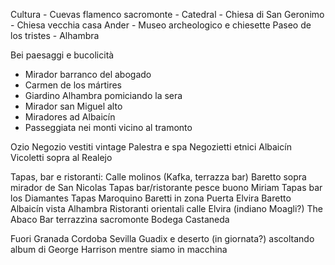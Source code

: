  
Cultura 
	  - Cuevas flamenco sacromonte 
	  - Catedral 
	  - Chiesa di San Geronimo
	  - Chiesa vecchia casa Ander
	  - Museo archeologico e chiesette Paseo de los tristes
	  - Alhambra 

Bei paesaggi e bucolicità
- Mirador barranco del abogado
- Carmen de los mártires 
- Giardino Alhambra pomiciando la sera
- Mirador san Miguel alto
- Miradores ad Albaicín 
- Passeggiata nei monti vicino al tramonto

Ozio
Negozio vestiti vintage
Palestra e spa
Negozietti etnici Albaicín 
Vicoletti sopra al Realejo

Tapas, bar e ristoranti:
Calle molinos (Kafka, terrazza bar)
Baretto sopra mirador de San Nicolas
Tapas bar/ristorante pesce buono Miriam
Tapas bar los Diamantes
Tapas Maroquino 
Baretti in zona Puerta Elvira
Baretto Albaicín vista Alhambra 
Ristoranti orientali calle Elvira (indiano Moagli?)
The Abaco
Bar terrazzìna sacromonte 
Bodega Castaneda

Fuori Granada
Cordoba
Sevilla
Guadix e deserto (in giornata?) ascoltando album di George Harrison mentre siamo in macchina